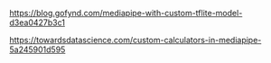 https://blog.gofynd.com/mediapipe-with-custom-tflite-model-d3ea0427b3c1

https://towardsdatascience.com/custom-calculators-in-mediapipe-5a245901d595
